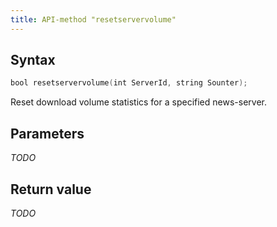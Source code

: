 ```yaml
---
title: API-method "resetservervolume"
---
```

## Syntax
```swift
bool resetservervolume(int ServerId, string Sounter);
```

Reset download volume statistics for a specified news-server.

## Parameters
*TODO*

## Return value
*TODO*
